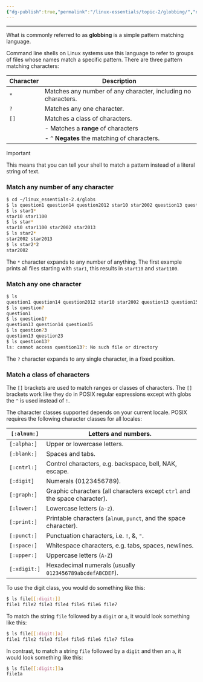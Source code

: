 ```yaml
---
{"dg-publish":true,"permalink":"/linux-essentials/topic-2/globbing/","noteIcon":"1"}
---
```


---
What is commonly referred to as **globbing** is a simple pattern matching language.

Command line shells on Linux systems use this language to refer to groups of files whose names match a specific pattern. There are three pattern matching characters:

| Character | Description                                                   |
| --------- | ------------------------------------------------------------- |
| `*`       | Matches any number of any character, including no characters. |
| `?`       | Matches any one character.                                    |
| `[]`      | Matches a class of characters.                                |
|           | - Matches a **range** of characters                           |
|           | - `^` **Negates** the matching of characters.                 |


> [!IMPORTANT]
> This means that you can tell your shell to match a pattern instead of a literal string of text.

### Match any number of any character

```bash
$ cd ~/linux_essentials-2.4/globs 
$ ls question1 question14 question2012 star10 star2002 question13 question15 question23 star1100 star2013 
$ ls star1* 
star10 star1100 
$ ls star* 
star10 star1100 star2002 star2013 
$ ls star2* 
star2002 star2013 
$ ls star2*2 
star2002 
```
The `*` character expands to any number of anything. The first example prints all files starting with `star1`, this results in `start10` and `star1100`.

### Match any one character

```bash
$ ls 
question1 question14 question2012 star10 star2002 question13 question15 question23 star1100 star2013 
$ ls question? 
question1 
$ ls question1? 
question13 question14 question15 
$ ls question?3 
question13 question23 
$ ls question13? 
ls: cannot access question13?: No such file or directory
```
The `?` character expands to any single character, in a fixed position.

### Match a class of characters

The `[]` brackets are used to match ranges or classes of characters. The `[]` brackets work like they do in POSIX regular expressions except with globs the `^` is used instead of `!`.

The character classes supported depends on your current locale. POSIX requires the following character classes for all locales:

| `[:alnum:]`  | Letters and numbers.                                                       |
| ------------ | -------------------------------------------------------------------------- |
| `[:alpha:]`  | Upper or lowercase letters.                                                |
| `[:blank:]`  | Spaces and tabs.                                                           |
| `[:cntrl:]`  | Control characters, e.g. backspace, bell, NAK, escape.                     |
| `[:digit]`   | Numerals (0123456789).                                                     |
| `[:graph:]`  | Graphic characters (all characters except `ctrl` and the space character). |
| `[:lower:]`  | Lowercase letters (`a-z`).                                                 |
| `[:print:]`  | Printable characters (`alnum`, `punct`, and the space character).          |
| `[:punct:]`  | Punctuation characters, i.e. `!`, &, `"`.                                  |
| `[:space:]`  | Whitespace characters, e.g. tabs, spaces, newlines.                        |
| `[:upper:]`  | Uppercase letters (`A-Z`)                                                  |
| `[:xdigit:]` | Hexadecimal numerals (usually `0123456789abcdefABCDEF`).                   |

To use the digit class, you would do something like this:

```bash
$ ls file[[:digit:]]
file1 file2 file3 file4 file5 file6 file7
```

To match the string `file` followed by a `digit` or `a`, it would look something like this:

```bash
$ ls file[[:digit:]a]
file1 file2 file3 file4 file5 file6 file7 filea
```

In contrast, to match a string `file` followed by a `digit` and then an `a`, it would look something like this:

```bash
$ ls file[[:digit:]]a
file1a
```
